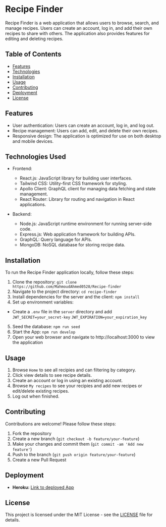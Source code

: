 # Recipe Finder

Recipe Finder is a web application that allows users to browse, search, and manage recipes. Users can create an account, log in, and add their own recipes to share with others. The application also provides features for editing and deleting recipes.

## Table of Contents

- [Features](#features)
- [Technologies](#technologies)
- [Installation](#installation)
- [Usage](#usage)
- [Contributing](#contributing)
- [Deployment](#deployment)
- [License](#license)

## Features

- User authentication: Users can create an account, log in, and log out.
- Recipe management: Users can add, edit, and delete their own recipes.
- Responsive design: The application is optimized for use on both desktop and mobile devices.

## Technologies Used

- Frontend:

  - React.js: JavaScript library for building user interfaces.
  - Tailwind CSS: Utility-first CSS framework for styling.
  - Apollo Client: GraphQL client for managing data fetching and state management.
  - React Router: Library for routing and navigation in React applications.

- Backend:
  - Node.js: JavaScript runtime environment for running server-side code.
  - Express.js: Web application framework for building APIs.
  - GraphQL: Query language for APIs.
  - MongoDB: NoSQL database for storing recipe data.

## Installation

To run the Recipe Finder application locally, follow these steps:

1. Clone the repository:
   `git clone https://github.com/MahmoudAhmed0528/Recipe-finder`
2. Navigate to the project directory: `cd recipe-finder`
3. Install dependencies for the server and the client: `npm install`
4. Set up environment variables:

- Create a `.env` file in the `server` directory and add
  `JWT_SECRET=your_secret-key`
  `JWT_EXPIRATION=your_expiration_key`

5. Seed the database: `npm run seed`
6. Start the App: `npm run develop`
7. Open your web browser and navigate to http://localhost:3000 to view the application

## Usage

1. Browse `Home` to see all recipies and can filtering by category.
2. Click view details to see recipe details.
3. Create an account or log in using an existing account.
4. Browse `My recipes` to see your recipies and add new recipes or edit/delete existing recipes.
5. Log out when finished.

## Contributing

Contributions are welcome! Please follow these steps:

1. Fork the repository
2. Create a new branch (`git checkout -b feature/your-feature`)
3. Make your changes and commit them (`git commit -am 'Add new feature'`)
4. Push to the branch (`git push origin feature/your-feature`)
5. Create a new Pull Request

## Deployment

- **Heroku:** [Link to deployed App](https://salty-castle-87837-b58145d18502.herokuapp.com/)

## License

This project is licensed under the MIT License - see the [LICENSE](LICENSE) file for details.
